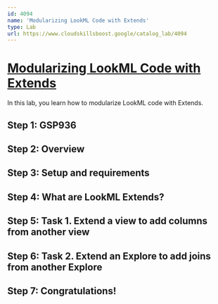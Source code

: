 ```yaml
---
id: 4094
name: 'Modularizing LookML Code with Extends'
type: Lab
url: https://www.cloudskillsboost.google/catalog_lab/4094
---
```


# [Modularizing LookML Code with Extends](https://www.cloudskillsboost.google/catalog_lab/4094)

In this lab, you learn how to modularize LookML code with Extends.

## Step 1: GSP936

## Step 2: Overview

## Step 3: Setup and requirements

## Step 4: What are LookML Extends?

## Step 5: Task 1. Extend a view to add columns from another view

## Step 6: Task 2. Extend an Explore to add joins from another Explore

## Step 7: Congratulations!
